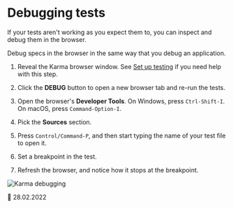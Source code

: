 # Debugging tests

If your tests aren't working as you expect them to, you can inspect and debug them in the browser.

Debug specs in the browser in the same way that you debug an application.

1.  Reveal the Karma browser window.
    See [Set up testing](guide/testing#set-up-testing) if you need help with this step.

1.  Click the **DEBUG** button to open a new browser tab and re-run the tests.
1.  Open the browser's **Developer Tools**. On Windows, press `Ctrl-Shift-I`. On macOS, press `Command-Option-I`.
1.  Pick the **Sources** section.
1.  Press `Control/Command-P`, and then start typing the name of your test file to open it.
1.  Set a breakpoint in the test.
1.  Refresh the browser, and notice how it stops at the breakpoint.

<div class="lightbox">

<img alt="Karma debugging" src="generated/images/guide/testing/karma-1st-spec-debug.png">

</div>

<!-- links -->

<!-- external links -->

<!-- end links -->

:date: 28.02.2022
